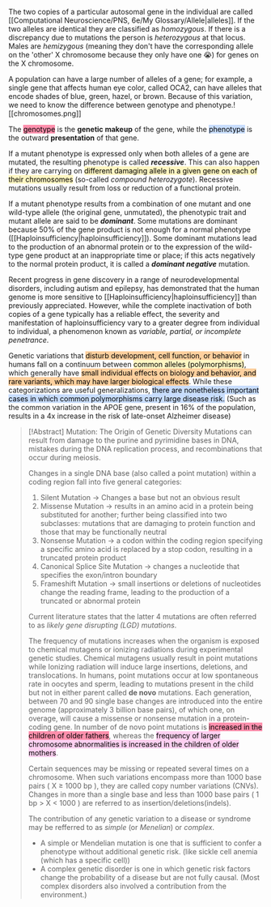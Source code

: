 The two copies of a particular autosomal gene in the individual are called [[Computational Neuroscience/PNS, 6e/My Glossary/Allele|alleles]]. If the two alleles are identical they are classified as *homozygous*. If there is a discrepancy due to mutations the person is *heterozygous* at that locus. Males are *hemizygous* (meaning they don't have the corresponding allele on the 'other' X chromosome because they only have one 😭) for genes on the X chromosome.

A population can have a large number of alleles of a gene; for example, a single gene that affects human eye color, called OCA2, can have alleles that encode shades of blue, green, hazel, or brown. Because of this variation, we need to know the difference between genotype and phenotype.![[chromosomes.png]]

The <mark style="background: #FF5582A6;">genotype</mark> is the **genetic makeup** of the gene, while the <mark style="background: #ADCCFFA6;">phenotype</mark> is the outward **presentation** of that gene.

If a mutant phenotype is expressed only when both alleles of a gene are mutated, the resulting phenotype is called ***recessive***. This can also happen if they are carrying on <mark style="background: #FFF3A3A6;">different damaging allele in a given gene on each of their chromosomes</mark> (so-called *compound heterozygote*). Recessive mutations usually result from loss or reduction of a functional protein.

If a mutant phenotype results from a combination of one mutant and one wild-type allele (the original gene, unmutated), the phenotypic trait and mutant allele are said to be ***dominant***. Some mutations are dominant because 50% of the gene product is not enough for a normal phenotype ([[Haploinsufficiency|haploinsufficiency]]). Some dominant mutations lead to the production of an abnormal protein or to the expression of the wild-type gene product at an inappropriate time or place; if this acts negatively to the normal protein product, it is called a ***dominant negative*** mutation.

Recent progress in gene discovery in a range of neurodevelopmental disorders, including autism and epilepsy, has demonstrated that the human genome is more sensitive to [[Haploinsufficiency|haploinsufficiency]] than previously appreciated. However, while the complete inactivation of both copies of a gene typically has a reliable effect, the severity and manifestation of haploinsufficiency vary to a greater degree from individual to individual, a phenomenon known as *variable, partial, or incomplete penetrance*. 

Genetic variations that <mark style="background: #FFB86CA6;">disturb development, cell function, or behavior</mark> in humans fall on a continuum between <mark style="background: #FFF3A3A6;">common alleles (polymorphisms)</mark>, which generally have <mark style="background: #FFB86CA6;">small individual effects on biology and behavior, and rare variants, which may have larger biological effects</mark>. While these categorizations are useful generalizations, <mark style="background: #ADCCFFA6;">there are nonetheless important cases in which common polymorphisms carry large disease risk.</mark> (Such as the common variation in the APOE gene, present in 16% of the population, results in a 4x increase in the risk of late-onset Alzheimer disease)

>[!Abstract] Mutation: The Origin of Genetic Diversity
>Mutations can result from damage to the purine and pyrimidine bases in DNA, mistakes during the DNA replication process, and recombinations that occur during meiosis.
>
>Changes in a single DNA base (also called a point mutation) within a coding region fall into five general categories:
>1) Silent Mutation → Changes a base but not an obvious result
>2) Missense Mutation → results in an amino acid in a protein being substituted for another; further being classified into two subclasses: mutations that are damaging to protein function and those that may be functionally neutral
>3) Nonsense Mutation → a codon within the coding region specifying a specific amino acid is replaced by a stop codon, resulting in a truncated protein product
>4) Canonical Splice Site Mutation → changes a nucleotide that specifies the exon/intron boundary
>5) Frameshift Mutation → small insertions or deletions of nucleotides change the reading frame, leading to the production of a truncated or abnormal protein
>   
>   Current literature states that the latter 4 mutations are often referred to as *likely gene disrupting (LGD) mutations*.
>   
>   The frequency of mutations increases when the organism is exposed to chemical mutagens or ionizing radiations during experimental genetic studies. Chemical mutagens usually result in point mutations while Ionizing radiation will induce large insertions, deletions, and translocations.
>In humans, point mutations occur at low spontaneous rate in oocytes and sperm, leading to mutations present in the child but not in either parent called **de novo** mutations.
>Each generation, between 70 and 90 single base changes are introduced into the entire genome (approximately 3 billion base pairs), of which one, on overage, will cause a missense or nonsense mutation in a protein-coding gene. In number of de novo point mutations is <mark style="background: #FF5582A6;">increased in the children of older fathers</mark>, whereas the <mark style="background: #FFB8EBA6;">frequency of larger chromosome abnormalities is increased in the children of older mothers</mark>.
>
>Certain sequences may be missing or repeated several times on a chromosome. When such variations encompass more than 1000 base pairs ( X ≥ 1000 bp ), they are called copy number variations (CNVs). Changes in more than a single base and less than 1000 base pairs ( 1 bp > X < 1000 ) are referred to as insertion/deletions(indels).
>
>The contribution of any genetic variation to a disease or syndrome may be refferred to as _simple_ (or _Menelian_) or _complex_.
>* A simple or Mendelian mutation is one that is sufficient to confer a phenotype without additional genetic risk. (like sickle cell anemia (which has a specific cell))
>* A complex genetic disorder is one in which genetic risk factors change the probability of a disease but are not fully causal. (Most complex disorders also involved a contribution from the environment.)

















